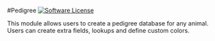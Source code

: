 #Pedigree
[![Software License](https://img.shields.io/badge/license-GPL-brightgreen.svg?style=flat)](LICENSE) 

This module allows users to create a pedigree database for any animal. Users can create extra fields, lookups and define custom colors.

